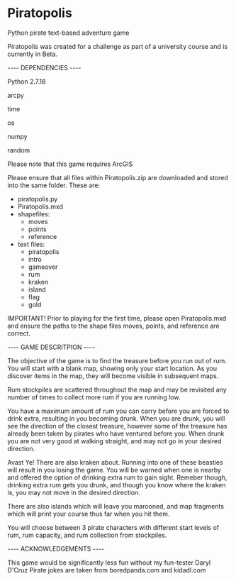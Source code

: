 # Piratopolis
Python pirate text-based adventure game

Piratopolis was created for a challenge as part of a university course and is currently in Beta.

---- DEPENDENCIES ----

Python 2.7.18

arcpy

time

os

numpy

random

Please note that this game requires ArcGIS

Please ensure that all files within Piratopolis.zip are downloaded and stored into the same folder.
These are:
- piratopolis.py
- Piratopolis.mxd
- shapefiles:
  -  moves
  -  points
  -  reference
- text files:
  - piratopolis
  - intro
  - gameover
  - rum
  - kraken
  - island
  - flag
  - gold

IMPORTANT!
Prior to playing for the first time, please open Piratopolis.mxd and ensure the paths
to the shape files moves, points, and reference are correct.

---- GAME DESCRITPION ----

The objective of the game is to find the treasure before you run out of rum.
You will start with a blank map, showing only your start location. As you
discover items in the map, they will become visible in subsequent maps.

Rum stockpiles are scattered throughout the map and may be revisited any number
of times to collect more rum if you are running low.

You have a maximum amount of rum you can carry before you are forced to drink
extra, resulting in you becoming drunk.
When you are drunk, you will see the direction of the closest treasure, however
some of the treasure has already been taken by pirates who have ventured before
you. When drunk you are not very good at walking straight, and may not go in
your desired direction.

Avast Ye! There are also kraken about. Running into one of these beasties will
result in you losing the game. You will be warned when one is nearby and offered
the option of drinking extra rum to gain sight. Remeber though, drinking extra
rum gets you drunk, and though you know where the kraken is, you may not move
in the desired direction.

There are also islands which will leave you marooned, and map fragments which
will print your course thus far when you hit them.

You will choose between 3 pirate characters with different start levels of rum,
rum capacity, and rum collection from stockpiles.

---- ACKNOWLEDGEMENTS ----

This game would be significantly less fun without my fun-tester Daryl D'Cruz
Pirate jokes are taken from boredpanda.com and kidadl.com
